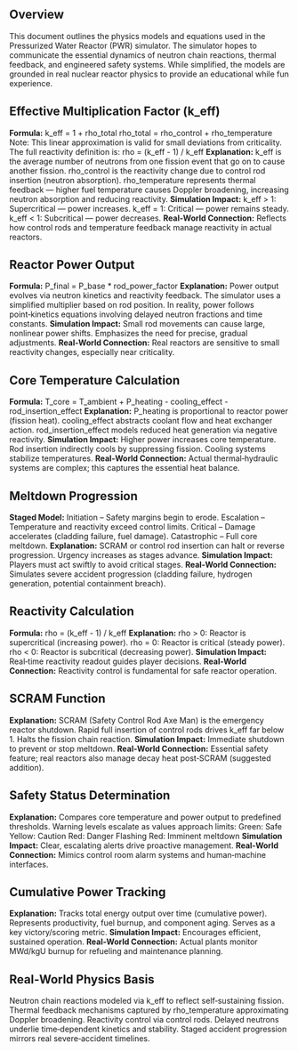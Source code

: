## Overview
This document outlines the physics models and equations used in the Pressurized Water Reactor (PWR) simulator. The simulator hopes to communicate the essential dynamics of neutron chain reactions, thermal feedback, and engineered safety systems. While simplified, the models are grounded in real nuclear reactor physics to provide an educational while fun experience.
## Effective Multiplication Factor (k_eff)
**Formula:**
k_eff = 1 + rho_total
rho_total = rho_control + rho_temperature
Note: This linear approximation is valid for small deviations from criticality. The full reactivity definition is:
rho = (k_eff - 1) / k_eff
**Explanation:**
k_eff is the average number of neutrons from one fission event that go on to cause another fission.
rho_control is the reactivity change due to control rod insertion (neutron absorption).
rho_temperature represents thermal feedback — higher fuel temperature causes Doppler broadening, increasing neutron absorption and reducing reactivity.
**Simulation Impact:**
k_eff > 1: Supercritical — power increases.
k_eff = 1: Critical — power remains steady.
k_eff < 1: Subcritical — power decreases.
**Real‑World Connection:**
Reflects how control rods and temperature feedback manage reactivity in actual reactors.
## Reactor Power Output
**Formula:**
P_final = P_base * rod_power_factor
**Explanation:**
Power output evolves via neutron kinetics and reactivity feedback.
The simulator uses a simplified multiplier based on rod position.
In reality, power follows point‑kinetics equations involving delayed neutron fractions and time constants.
**Simulation Impact:**
Small rod movements can cause large, nonlinear power shifts.
Emphasizes the need for precise, gradual adjustments.
**Real‑World Connection:**
Real reactors are sensitive to small reactivity changes, especially near criticality.
## Core Temperature Calculation
**Formula:**
T_core = T_ambient + P_heating - cooling_effect - rod_insertion_effect
**Explanation:**
P_heating is proportional to reactor power (fission heat).
cooling_effect abstracts coolant flow and heat exchanger action.
rod_insertion_effect models reduced heat generation via negative reactivity.
**Simulation Impact:**
Higher power increases core temperature.
Rod insertion indirectly cools by suppressing fission.
Cooling systems stabilize temperatures.
**Real‑World Connection:**
Actual thermal‑hydraulic systems are complex; this captures the essential heat balance.
## Meltdown Progression
**Staged Model:**
Initiation – Safety margins begin to erode.
Escalation – Temperature and reactivity exceed control limits.
Critical – Damage accelerates (cladding failure, fuel damage).
Catastrophic – Full core meltdown.
**Explanation:**
SCRAM or control rod insertion can halt or reverse progression.
Urgency increases as stages advance.
**Simulation Impact:**
Players must act swiftly to avoid critical stages.
**Real‑World Connection:**
Simulates severe accident progression (cladding failure, hydrogen generation, potential containment breach).
## Reactivity Calculation
**Formula:**
rho = (k_eff - 1) / k_eff
**Explanation:**
rho > 0: Reactor is supercritical (increasing power).
rho = 0: Reactor is critical (steady power).
rho < 0: Reactor is subcritical (decreasing power).
**Simulation Impact:**
Real‑time reactivity readout guides player decisions.
**Real‑World Connection:**
Reactivity control is fundamental for safe reactor operation.
## SCRAM Function
**Explanation:**
SCRAM (Safety Control Rod Axe Man) is the emergency reactor shutdown.
Rapid full insertion of control rods drives k_eff far below 1.
Halts the fission chain reaction.
**Simulation Impact:**
Immediate shutdown to prevent or stop meltdown.
**Real‑World Connection:**
Essential safety feature; real reactors also manage decay heat post‑SCRAM (suggested addition).
## Safety Status Determination
**Explanation:**
Compares core temperature and power output to predefined thresholds.
Warning levels escalate as values approach limits:
Green: Safe
Yellow: Caution
Red: Danger
Flashing Red: Imminent meltdown
**Simulation Impact:**
Clear, escalating alerts drive proactive management.
**Real‑World Connection:**
Mimics control room alarm systems and human‑machine interfaces.
## Cumulative Power Tracking
**Explanation:**
Tracks total energy output over time (cumulative power).
Represents productivity, fuel burnup, and component aging.
Serves as a key victory/scoring metric.
**Simulation Impact:**
Encourages efficient, sustained operation.
**Real‑World Connection:**
Actual plants monitor MWd/kgU burnup for refueling and maintenance planning.
## Real‑World Physics Basis
Neutron chain reactions modeled via k_eff to reflect self‑sustaining fission.
Thermal feedback mechanisms captured by rho_temperature approximating Doppler broadening.
Reactivity control via control rods.
Delayed neutrons underlie time‑dependent kinetics and stability.
Staged accident progression mirrors real severe‑accident timelines.